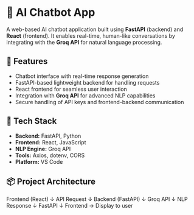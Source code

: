 # 🤖 AI Chatbot App

A web-based AI chatbot application built using **FastAPI** (backend) and **React** (frontend). It enables real-time, human-like conversations by integrating with the **Groq API** for natural language processing.

## 🚀 Features

- Chatbot interface with real-time response generation
- FastAPI-based lightweight backend for handling requests
- React frontend for seamless user interaction
- Integration with **Groq API** for advanced NLP capabilities
- Secure handling of API keys and frontend-backend communication

## 🧠 Tech Stack

- **Backend:** FastAPI, Python
- **Frontend:** React, JavaScript
- **NLP Engine:** Groq API
- **Tools:** Axios, dotenv, CORS
- **Platform:** VS Code

## 📦 Project Architecture

Frontend (React)
      ↓
  API Request
      ↓
Backend (FastAPI)
      ↓
   Groq API
      ↓
 NLP Response
      ↓
FastAPI
      ↓
Frontend → Display to user

